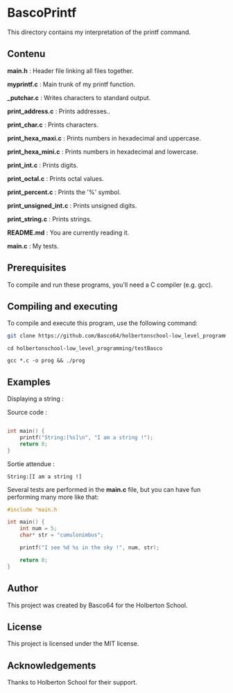 # BascoPrintf

This directory contains my interpretation of the printf command.

## Contenu

**main.h** : Header file linking all files together.

**myprintf.c** : Main trunk of my printf function.

**_putchar.c** : Writes characters to standard output.

**print_address.c** : Prints addresses..

**print_char.c** : Prints characters.

**print_hexa_maxi.c** : Prints numbers in hexadecimal and uppercase.

**print_hexa_mini.c** : Prints numbers in hexadecimal and lowercase.

**print_int.c** : Prints digits.

**print_octal.c** : Prints octal values.

**print_percent.c** : Prints the '%' symbol.

**print_unsigned_int.c** : Prints unsigned digits.

**print_string.c** : Prints strings.

**README.md** : You are currently reading it.

**main.c** : My tests.

## Prerequisites

To compile and run these programs, you'll need a C compiler (e.g. gcc).

## Compiling and executing

To compile and execute this program, use the following command:
```bash
git clone https://github.com/Basco64/holbertonschool-low_level_programming.git
```
```
cd holbertonschool-low_level_programming/testBasco
```
```
gcc *.c -o prog && ./prog
```

## Examples

Displaying a string : 

Source code :
```c

int main() {
    printf("String:[%s]\n", "I am a string !");
    return 0;
}
```

Sortie attendue :

```
String:[I am a string !]
```

Several tests are performed in the **main.c** file, but you can have fun performing many more like that:

```c
#include "main.h

int main() {
    int num = 5;
    char* str = "cumulonimbus";

    printf("I see %d %s in the sky !", num, str);

    return 0;
}
```




## Author

This project was created by Basco64 for the Holberton School.


## License

This project is licensed under the MIT license.

## Acknowledgements
Thanks to Holberton School for their support.

